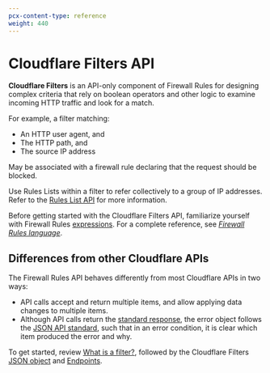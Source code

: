 ```yaml
---
pcx-content-type: reference
weight: 440
---
```


# Cloudflare Filters API

**Cloudflare Filters** is an API-only component of Firewall Rules for designing complex criteria that rely on boolean operators and other logic to examine incoming HTTP traffic and look for a match.

For example, a filter matching:

- An HTTP user agent, and
- The HTTP path, and
- The source IP address

May be associated with a firewall rule declaring that the request should be blocked.

Use Rules Lists within a filter to refer collectively to a group of IP addresses. Refer to the [Rules List API](/api/cf-lists/) for more information.

Before getting started with the Cloudflare Filters API, familiarize yourself with Firewall Rules [expressions](/cf-firewall-rules/fields-and-expressions/). For a complete reference, see [_Firewall Rules language_](/cf-firewall-language).

## Differences from other Cloudflare APIs

The Firewall Rules API behaves differently from most Cloudflare APIs in two ways:

- API calls accept and return multiple items, and allow applying data changes to multiple items.
- Although API calls return the [standard response](https://api.cloudflare.com/#getting-started-responses), the error object follows the [JSON API standard](http://jsonapi.org/format/#errors), such that in an error condition, it is clear which item produced the error and why.

To get started, review [What is a filter?](/api/cf-filters/what-is-a-filter/), followed by the Cloudflare Filters [JSON object](/api/cf-firewall-rules/json-object/) and [Endpoints](/api/cf-firewall-rules/endpoints/).
